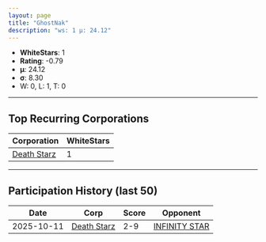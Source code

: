 ```yaml
---
layout: page
title: "GhostNak"
description: "ws: 1 μ: 24.12"
---
```

- **WhiteStars**: 1
- **Rating**: -0.79
- **μ**: 24.12  
- **σ**: 8.30
- W: 0, L: 1, T: 0

---

## Top Recurring Corporations

| Corporation | WhiteStars |
| --- | --- |
| [Death Starz](https://ws.tsl.rocks/corp/72050a78d7a3b399e8a6579f780941b77e870b86e7ae26abe0e9f4aaf3b73371/) | 1 |

---

## Participation History (last 50)

| Date | Corp | Score | Opponent |
| --- | --- | --- | --- |
| 2025-10-11 | [Death Starz](https://ws.tsl.rocks/corp/72050a78d7a3b399e8a6579f780941b77e870b86e7ae26abe0e9f4aaf3b73371/) | 2-9 | [INFINITY STAR](https://ws.tsl.rocks/corp/e36eb12fc6bc8e4b826e6bcb46020cad3eb616497c4c14075e8b657715898a9f/) |
